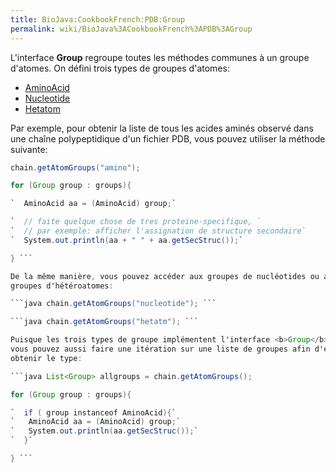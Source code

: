 ```yaml
---
title: BioJava:CookbookFrench:PDB:Group
permalink: wiki/BioJava%3ACookbookFrench%3APDB%3AGroup
---
```


L'interface <b>Group</b> regroupe toutes les méthodes communes à un
groupe d'atomes. On défini trois types de groupes d'atomes:

-   [AminoAcid](http://www.biojava.org/docs/api/org/biojava/bio/structure/AminoAcid.html)
-   [Nucleotide](http://www.biojava.org/docs/api/org/biojava/bio/structure/NucleotideImpl.html)
-   [Hetatom](http://www.biojava.org/docs/api/org/biojava/bio/structure/HetatomImpl.html)

Par exemple, pour obtenir la liste de tous les acides aminés observé
dans une chaîne polypeptidique d'un fichier PDB, vous pouvez utiliser la
méthode suivante:

```java Chain chain = s.getChainByPDB("A"); List<Group> groups =
chain.getAtomGroups("amino");

for (Group group : groups){

`  AminoAcid aa = (AminoAcid) group;`

`  // faite quelque chose de tres proteine-specifique, `  
`  // par exemple: afficher l'assignation de structure secondaire`  
`  System.out.println(aa + " " + aa.getSecStruc());`

} ```

De la même manière, vous pouvez accéder aux groupes de nucléotides ou au
groupes d'hétéroatomes:

```java chain.getAtomGroups("nucleotide"); ```

```java chain.getAtomGroups("hetatm"); ```

Puisque les trois types de groupe implémentent l'interface <b>Group</b>,
vous pouvez aussi faire une itération sur une liste de groupes afin d'en
obtenir le type:

```java List<Group> allgroups = chain.getAtomGroups();

for (Group group : groups){

`  if ( group instanceof AminoAcid){`  
`   AminoAcid aa = (AminoAcid) group;`  
`   System.out.println(aa.getSecStruc());`  
`  }`

} ```
